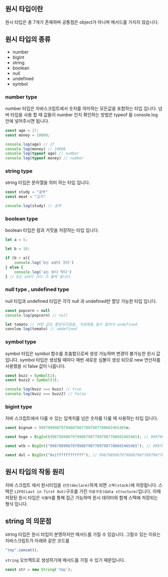## 원시 타입이란
원시 타입은 총 7개가 존재하며 공통점은 object가 아니며 메서드를 가지지 않습니다.

## 원시 타입의 종류
- number 
- bigint
- string
- boolean
- null
- undefined
- symbol


### number type
number 타입은 자바스크립트에서 숫자를 의미하는 모든값을 포함하는 타입 입니다.
넘버 타입을 사용 할 때 값들이 number 인지 확인하는 방법은 typeof 를 console.log 안에 넣어주시면 됩니다.
```js
const age = 27;
const money = 10000;

console.log(age) // 27
console.log(money) // 10000
console.log(typeof age) // number
console.log(typeof money) // number

```
### string type
string 타입은 문자열을 의미 하는 타입 입니다.
```js
const study = "공부"
const meat = "고기"

console.log(study) // 공부
```

### boolean type
boolean 타입은 참과 거짓을 저장하는 타입 입니다.
```js
let a = 5;

let b = 10;

if (b > a){
    console.log('b는 a보다 크다')
} else {
    console.log('a는 보다 작다')
} // b는 a보다 크다 가 출력 됩니다.
```

### null type , undefined type
null 타입과 undefined 타입은 각각 null 과 undefined만 할당 가능한 타입 입니다.
```js
const popcorn = null
console.log(popcorn) // null

let tomato // 어떤 값도 할당되지않음, 자료형을 알수 없어서 undefined
consloe.log(tomato) // umdefined
```

### symbol type
symbol 타입은 symbol 함수를 호춤함으로써 생성 가능하며 변경이 불가능한 윈시 값 입니다.
symbol 타입은 생성될 때마다 매번 새로운 심볼이 생성 되므로 new 연산자를 사용했을 시 false 값이 나옵니다.
```js
const buzz = Symbol(2);
const buzz2 = Symbol(3);

console.log(buzz === buzz) // true
console.log(buzz === buzz2) // false
```
### bigint type
자바 스크립트에서 다룰 수 있는 임계치를 넘은 숫자를 다룰 때 사용하는 타입 입니다.

```js
const bignum = 998798998797998879877897987788665465465n;

const huge = BigInt(998798998797998879877897987788665465465); // 998798998797998879877897987788665465465n

const wtb = BigInt("998798998797998879877897987788665465465"); // 998798998797998879877897987788665465465n

const dul = BigInt("0x1ffffffffffff"); // 998798998797998879877897987788665465465n
```

## 원시 타입의 작동 원리

자바 스크립트 에서 원시타입을 `선언(declare)`하게 되면 `스택(stack)`에 저장됩니다.
스택은 `LIFO(Last in first Out)`구조를 가진 `자료구조(data structure)`입니다.
이때 저장된 원시 타입은 `식별자`를 통해 접근 가능하며 원시 데이터와 함께 스택에 저장되는 형식 입니다.

## string 의 의문점

string 타입은 원시 타입이 분명하지만 메서드를 가질 수 있습니다. 그럴수 있는 이유는 자바스크립트가 아래와 같은 코드를
```js
"tmp".concat();
```
`string` 오브젝트로 생성하기에 메서드를 가질 수 있기 때문입니다.
```js
const str = new String('tmp');
```